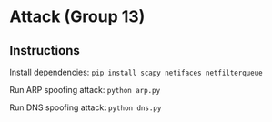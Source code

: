 # Attack (Group 13)

## Instructions

Install dependencies:
`pip install scapy netifaces netfilterqueue`

Run ARP spoofing attack:
`python arp.py`

Run DNS spoofing attack:
`python dns.py`
